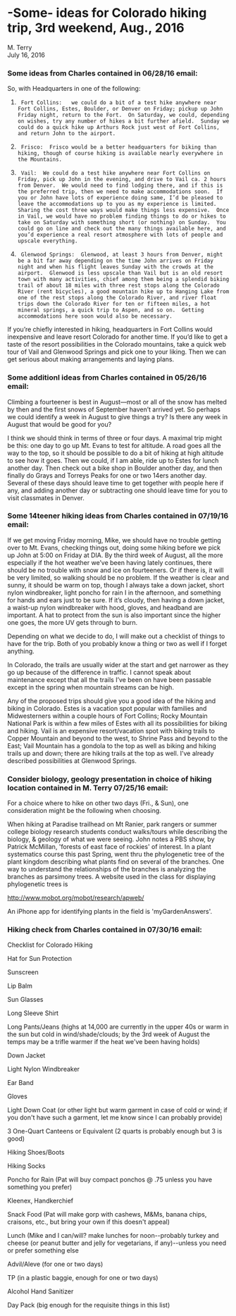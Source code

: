# -Some- ideas for Colorado hiking trip, 3rd weekend, Aug., 2016
M. Terry  
July 16, 2016  



### Some ideas from Charles contained in **06/28/16** email:

So, with Headquarters in one of the following:

 1)      Fort Collins:   we could do a bit of a test hike anywhere near Fort Collins, Estes, Boulder, or Denver on Friday; pickup up John Friday night, return to the Fort.  On Saturday, we could, depending on wishes, try any number of hikes a bit further afield.  Sunday we could do a quick hike up Arthurs Rock just west of Fort Collins, and return John to the airport.

2)      Frisco:  Frisco would be a better headquarters for biking than hiking, though of course hiking is available nearly everywhere in the Mountains. 

3)      Vail:  We could do a test hike anywhere near Fort Collins on Friday, pick up John in the evening, and drive to Vail ca. 2 hours from Denver.  We would need to find lodging there, and if this is the preferred trip, then we need to make accommodations soon.  If you or John have lots of experience doing same, I’d be pleased to leave the accommodations up to you as my experience is limited.  Sharing the cost three ways would make things less expensive.  Once in Vail, we would have no problem finding things to do or hikes to take on Saturday with something short (or nothing) on Sunday.  You could go on line and check out the many things available here, and you’d experience a real resort atmosphere with lots of people and upscale everything. 

4)      Glenwood Springs:  Glenwood, at least 3 hours from Denver, might be a bit far away depending on the time John arrives on Friday night and when his flight leaves Sunday with the crowds at the airport.  Glenwood is less upscale than Vail but is an old resort town with many activities, chief among them being a splendid biking trail of about 18 miles with three rest stops along the Colorado River (rent bicycles), a good mountain hike up to Hanging Lake from one of the rest stops along the Colorado River, and river float trips down the Colorado River for ten or fifteen miles, a hot mineral springs, a quick trip to Aspen, and so on.  Getting accommodations here soon would also be necessary.     

 

If you’re chiefly interested in hiking, headquarters in Fort Collins would inexpensive and leave resort Colorado for another time.  If you’d like to get a taste of the resort possibilities in the Colorado mountains, take a quick web tour of Vail and Glenwood Springs and pick one to your liking.  Then we can get serious about making arrangements and laying plans. 


### Some additionl ideas from Charles contained in **05/26/16** email:

Climbing a fourteener is  best in August—most or all of the snow has melted by then and the first snows of September haven’t arrived yet.  So perhaps we could identify a week in August to give things a try?  Is there any week in August that would be good for you?

 
I think we should think in terms of three or four days.  A maximal trip might be this:  one day to go up Mt. Evans to test for altitude.  A road goes all the way to the top, so it should be possible to do a bit of hiking at high altitude to see how it goes.  Then we could, if I am able, ride up to Estes for lunch another day.  Then  check out a bike shop in Boulder another day, and then finally do Grays and Torreys Peaks for one or two 14ers another day.  Several of these days should leave time to get together with people here if any, and adding another day or subtracting one should leave time for you to visit classmates in Denver.  

### Some 14teener hiking ideas from Charles contained in **07/19/16** email:

If we get moving Friday morning, Mike, we should have no trouble getting over to Mt. Evans, checking things out, doing some hiking before we pick up John at 5:00 on Friday at DIA.  By the third week of August, all the more especially if the hot weather we’ve been having lately continues, there should be no trouble with snow and ice on fourteeners.  Or if there is, it will be very limited, so walking should be no problem.  If the weather is clear and sunny, it should be warm on top, though I always take a down jacket, short nylon windbreaker, light poncho for rain I in the afternoon, and something for hands and ears just to be sure.  If it’s cloudy, then having a down jacket, a waist-up nylon windbreaker with hood, gloves, and headband are important.  A hat to protect from the sun is also important since the higher one goes, the more UV gets through to burn.     

 Depending on what we decide to do, I will make out a checklist of things to have for the trip.  Both of you probably know a thing or two as well if I forget anything.   

 In Colorado, the trails are usually wider at the start and get narrower as they go up because of the difference in traffic.  I cannot speak about maintenance except that all the trails I’ve been on have been passable except in the spring when mountain streams can be high.

 Any of the proposed trips should give you a good idea of the hiking and biking in Colorado.  Estes is a vacation spot popular with families and Midwesterners within a couple hours of Fort Collins; Rocky Mountain National Park is within a few miles of Estes with all its possibilities for biking and hiking.  Vail is an expensive resort/vacation spot with biking trails to Copper Mountain and beyond to the west, to Shrine Pass and beyond to the East; Vail Mountain has a gondola to the top as well as biking and hiking trails up and down;  there are hiking trails at the top as well.  I’ve already described possibilities at Glenwood Springs. 

### Consider biology, geology presentation in choice of hiking location contained in M. Terry **07/25/16** email:

For a choice where to hike on other two days (Fri., & Sun), one consideration might be the following when choosing. 

When hiking at Paradise trailhead on Mt Ranier, park rangers or summer college biology research students conduct walks/tours while describing the biology, & geology of what we were seeing. John notes a PBS show, by Patrick McMillan, 'forests of east face of rockies' of interest. In a plant systematics course this past Spring, went thru the phylogenetic tree of the plant kingdom describing what plants find on several of the branches. One way to understand the relationships of the branches is analyzing the branches as parsimony trees. A website used in the class for displaying phylogenetic trees is 

http://www.mobot.org/mobot/research/apweb/

An iPhone app for identifying plants in the field is 'myGardenAnswers'.

### Hiking check from Charles contained in **07/30/16** email:

Checklist for Colorado Hiking

Hat for Sun Protection

Sunscreen

Lip Balm

Sun Glasses

Long Sleeve Shirt

Long Pants/Jeans (highs at 14,000 are currently in the upper 40s or warm in the sun but cold in wind/shade/clouds; by the 3rd week of August the temps may be a trifle warmer if the heat we've been having holds)

Down Jacket

Light Nylon Windbreaker

Ear Band

Gloves

Light Down Coat (or other light but warm garment in case of cold or wind; if you don't have such a garment, let me know since I can probably provide)

3 One-Quart Canteens or Equivalent (2 quarts is probably enough but 3 is good)

Hiking Shoes/Boots

Hiking Socks

Poncho  for Rain (Pat will buy compact ponchos @ .75 unless you have something you prefer)

Kleenex, Handkerchief

Snack Food (Pat will make gorp with cashews, M&Ms, banana chips, craisons, etc., but bring your own if this doesn't appeal)

Lunch (Mike and I can/will? make lunches for noon--probably turkey and cheese (or peanut butter and jelly for vegetarians, if any)--unless you need or prefer something else

Advil/Aleve (for one or two days)

TP (in a plastic baggie, enough for one or two days)

Alcohol Hand Sanitizer

Day Pack (big enough for the requisite things in this list)


